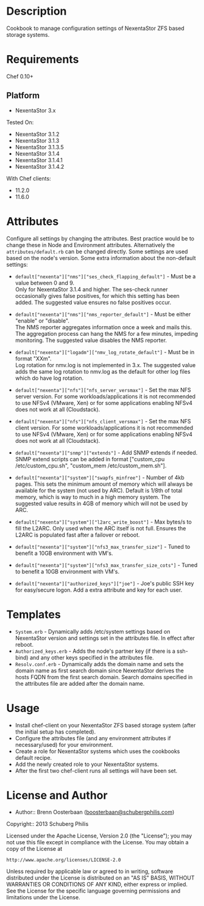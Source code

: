 Description
===========

Cookbook to manage configuration settings of NexentaStor ZFS based storage systems.

Requirements
============

Chef 0.10+

Platform
--------

* NexentaStor 3.x

Tested On:

* NexentaStor 3.1.2
* NexentaStor 3.1.3
* NexentaStor 3.1.3.5
* NexentaStor 3.1.4
* NexentaStor 3.1.4.1
* NexentaStor 3.1.4.2

With Chef clients:
* 11.2.0
* 11.6.0

Attributes
==========

Configure all settings by changing the attributes. Best practice would be to change these in Node and Environment
attributes. Alternatively the `attributes/default.rb` can be changed directly. Some settings are used based on the node's version.
Some extra information about the non-default settings:

* `default["nexenta"]["nms"]["ses_check_flapping_default"]`     - Must be a value between 0 and 9.  
  Only for NexentaStor 3.1.4 and higher. The ses-check runner occasionally gives false positives, for which
  this setting has been added. The suggested value ensures no false positives occur.
* `default["nexenta"]["nms"]["nms_reporter_default"]`           - Must be either "enable" or "disable".  
  The NMS reporter aggregates information once a week and mails this. The aggregation process can hang the NMS 
  for a few minutes, impeding monitoring. The suggested value disables the NMS reporter.

* `default["nexenta"]["logadm"]["nmv_log_rotate_default"]`      - Must be in format "XXm".  
  Log rotation for nmv.log is not implemented in 3.x. The suggested value adds the same log rotation to nmv.log
  as the default for other log files which do have log rotation.

* `default["nexenta"]["nfs"]["nfs_server_versmax"]`             - Set the max NFS server version.
  For some workloads/applications it is not recommended to use NFSv4 (VMware, Xen) or for some
  applications enabling NFSv4 does not work at all (Cloudstack).
* `default["nexenta"]["nfs"]["nfs_client_versmax"]`             - Set the max NFS client version.
  For some workloads/applications it is not recommended to use NFSv4 (VMware, Xen) or for some
  applications enabling NFSv4 does not work at all (Cloudstack).

* `default["nexenta"]["snmp"]["extends"]`                       - Add SNMP extends if needed.
  SNMP extend scripts can be added in format ["custom_cpu /etc/custom_cpu.sh", "custom_mem /etc/custom_mem.sh"].

* `default["nexenta"]["system"]["swapfs_minfree"]`              - Number of 4kb pages.
  This sets the minimum amount of memory which will always be available for the system (not used by ARC).
  Default is 1/8th of total memory, which is way to much in a high memory system. The suggested value
  results in 4GB of memory which will not be used by ARC.
* `default["nexenta"]["system"]["l2arc_write_boost"]`           - Max bytes/s to fill the L2ARC.
  Only used when the ARC itself is not full. Ensures the L2ARC is populated fast after a failover or reboot.
* `default["nexenta"]["system"]["nfs3_max_transfer_size"]`      - Tuned to benefit a 10GB environment with VM's.
* `default["nexenta"]["system"]["nfs3_max_transfer_size_cots"]` - Tuned to benefit a 10GB environment with VM's.

* `default["nexenta"]["authorized_keys"]["joe"]`                - Joe's public SSH key for easy/secure logon.
  Add a extra attribute and key for each user.

Templates
=========

* `System.erb`          - Dynamically adds /etc/system settings based on NexentaStor version and settings
                          set in the attributes file. In effect after reboot.  
* `Authorized_keys.erb` - Adds the node's partner key (if there is a ssh-bind) and any other keys specified
                          in the attributes file.
* `Resolv.conf.erb`     - Dynamically adds the domain name and sets the domain name as first search domain
                          since NexentaStor derives the hosts FQDN from the first search domain.
                          Search domains specified in the attributes file are added after the domain name.

Usage
=====

* Install chef-client on your NexentaStor ZFS based storage system (after the initial setup has completed).  
* Configure the attributes file (and any environment attributes if necessary/used) for your environment.
* Create a role for NexentaStor systems which uses the cookbooks default recipe.  
* Add the newly created role to your NexentaStor systems.  
* After the first two chef-client runs all settings will have been set.

License and Author
==================

- Author:: Brenn Oosterbaan (<boosterbaan@schubergphilis.com>)

Copyright:: 2013 Schuberg Philis
 
Licensed under the Apache License, Version 2.0 (the "License");
you may not use this file except in compliance with the License.
You may obtain a copy of the License at
 
    http://www.apache.org/licenses/LICENSE-2.0
 
Unless required by applicable law or agreed to in writing, software
distributed under the License is distributed on an "AS IS" BASIS,
WITHOUT WARRANTIES OR CONDITIONS OF ANY KIND, either express or implied.
See the License for the specific language governing permissions and
limitations under the License.

